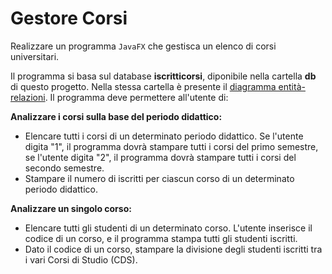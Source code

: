 # Gestore Corsi

Realizzare un programma `JavaFX` che gestisca un elenco di corsi universitari.

Il programma si basa sul database **iscritticorsi**, diponibile nella cartella **db** di questo progetto. Nella stessa cartella è presente il [diagramma entità-relazioni](db/iscritticorsi/diagrammaER.PNG).
Il programma deve permettere all'utente di:

**Analizzare i corsi sulla base del periodo didattico:**
- Elencare tutti i corsi di un determinato periodo didattico. Se l'utente digita "1", il programma dovrà stampare tutti i corsi del primo semestre, se l'utente digita "2", il programma dovrà stampare tutti i corsi del secondo semestre.
- Stampare il numero di iscritti per ciascun corso di un determinato periodo didattico.
	
**Analizzare un singolo corso:**
- Elencare tutti gli studenti di un determinato corso. L'utente inserisce il codice di un corso, e il programma stampa tutti gli studenti iscritti.
- Dato il codice di un corso, stampare la divisione degli studenti iscritti tra i vari Corsi di Studio (CDS).